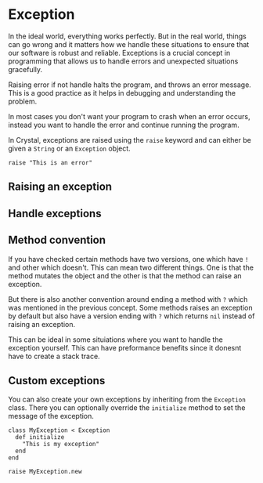 # Exception

In the ideal world, everything works perfectly.
But in the real world, things can go wrong and it matters how we handle these situations to ensure that our software is robust and reliable.
Exceptions is a crucial concept in programming that allows us to handle errors and unexpected situations gracefully.

Raising error if not handle halts the program, and throws an error message.
This is a good practice as it helps in debugging and understanding the problem.

In most cases you don't want your program to crash when an error occurs, instead you want to handle the error and continue running the program.

In Crystal, exceptions are raised using the `raise` keyword and can either be given a `String` or an `Exception` object.

```crystal
raise "This is an error"
```

## Raising an exception

## Handle exceptions



## Method convention

If you have checked certain methods have two versions, one which have `!` and other which doesn't.
This can mean two different things.
One is that the method mutates the object and the other is that the method can raise an exception.

But there is also another convention around ending a method with `?` which was mentioned in the previous concept.
Some methods raises an exception by default but also have a version ending with `?` which returns `nil` instead of raising an exception.

This can be ideal in some situiations where you want to handle the exception yourself.
This can have preformance benefits since it donesnt have to create a stack trace.

## Custom exceptions

You can also create your own exceptions by inheriting from the `Exception` class.
There you can optionally override the `initialize` method to set the message of the exception.

```crystal
class MyException < Exception
  def initialize
    "This is my exception"
  end
end

raise MyException.new
```
